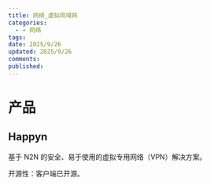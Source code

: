 ```yaml
---
title: 网络_虚拟局域网
categories:
  - - 网络
tags:
date: 2025/9/26
updated: 2025/9/26
comments:
published:
---
```

# 产品
## Happyn
基于 N2N 的安全、易于使用的虚拟专用网络（VPN）解决方案。

开源性：客户端已开源。

## 